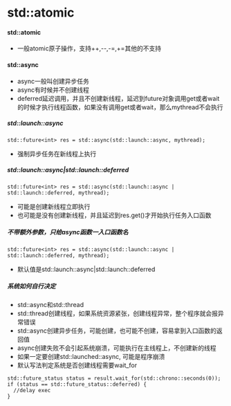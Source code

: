#  std::atomic

#### std::atomic
* 一般atomic原子操作，支持++,--,-=,+=其他的不支持

#### std::async
* async一般叫创建异步任务
* async有时候并不创建线程
* deferred延迟调用，并且不创建新线程，延迟到future对象调用get或者wait的时候才执行线程函数，如果没有调用get或者wait，那么mythread不会执行

##### std::launch::async
```
std::future<int> res = std::async(std::launch::async, mythread);
```
* 强制异步任务在新线程上执行

##### std::launch::async|std::launch::deferred
```
std::future<int> res = std::async(std::launch::async | std::launch::deferred, mythread);
```
* 可能是创建新线程立即执行
* 也可能是没有创建新线程，并且延迟到res.get()才开始执行任务入口函数

##### 不带额外参数，只给async函数一入口函数名
```
std::future<int> res = std::async(std::launch::async | std::launch::deferred, mythread);
```
* 默认值是std::launch::async|std::launch::deferred

##### 系统如何自行决定
* std::async和std::thread
* std::thread创建线程，如果系统资源紧张，创建线程异常，整个程序就会报异常错误
* std::async创建异步任务，可能创建，也可能不创建，容易拿到入口函数的返回值
* async创建失败不会引起系统崩溃，可能执行在主线程上，不创建新的线程
* 如果一定要创建std::launched::async, 可能是程序崩溃
* 默认写法判定系统是否创建线程需要wait_for

```
std::future_status status = result.wait_for(std::chrono::seconds(0));
if (status == std::future_status::deferred) {
  //delay exec 
}
```
